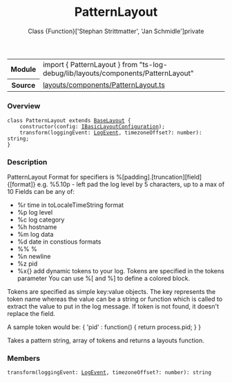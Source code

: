 <header class="symbol-info-header">    <h1 id="patternlayout">PatternLayout</h1>    <label class="symbol-info-type-label class">Class</label>    <label class="api-type-label return">{Function}</label><label class="api-type-label authors">['Stephan Strittmatter', 'Jan Schmidle']</label><label class="api-type-label private">private</label>  </header>
<section class="symbol-info">      <table class="is-full-width">        <tbody>        <tr>          <th>Module</th>          <td>            <div class="lang-typescript">                <span class="token keyword">import</span> { PatternLayout }                 <span class="token keyword">from</span>                 <span class="token string">"ts-log-debug/lib/layouts/components/PatternLayout"</span>                            </div>          </td>        </tr>        <tr>          <th>Source</th>          <td>            <a href="https://github.com/romakita/log-debug/blob/v5.0.0/src/layouts/components/PatternLayout.ts#L0-L0">                layouts/components/PatternLayout.ts            </a>        </td>        </tr>                </tbody>      </table>    </section>

### Overview

<pre><code class="typescript-lang"><span class="token keyword">class</span> PatternLayout <span class="token keyword">extends</span> <a href="#api/common/layouts/baselayout"><span class="token">BaseLayout</span></a> <span class="token punctuation">{</span>
    <span class="token keyword">constructor</span><span class="token punctuation">(</span>config<span class="token punctuation">:</span> <a href="#api/common/layouts/ibasiclayoutconfiguration"><span class="token">IBasicLayoutConfiguration</span></a><span class="token punctuation">)</span><span class="token punctuation">;</span>
    <span class="token function">transform</span><span class="token punctuation">(</span>loggingEvent<span class="token punctuation">:</span> <a href="#api/common/core/logevent"><span class="token">LogEvent</span></a><span class="token punctuation">,</span> timezoneOffset?<span class="token punctuation">:</span> <span class="token keyword">number</span><span class="token punctuation">)</span><span class="token punctuation">:</span> <span class="token keyword">string</span><span class="token punctuation">;</span>
<span class="token punctuation">}</span></code></pre>

### Description

PatternLayout
Format for specifiers is %[padding].[truncation][field]{[format]}
e.g. %5.10p - left pad the log level by 5 characters, up to a max of 10
Fields can be any of:
 - %r time in toLocaleTimeString format
 - %p log level
 - %c log category
 - %h hostname
 - %m log data
 - %d date in constious formats
 - %% %
 - %n newline
 - %z pid
 - %x{<tokenname>} add dynamic tokens to your log. Tokens are specified in the tokens parameter
You can use %[ and %] to define a colored block.

Tokens are specified as simple key:value objects.
The key represents the token name whereas the value can be a string or function
which is called to extract the value to put in the log message. If token is not
found, it doesn't replace the field.

A sample token would be: { 'pid' : function() { return process.pid; } }

Takes a pattern string, array of tokens and returns a layouts function.

### Members

<div class="method-overview"><pre><code class="typescript-lang"><span class="token function">transform</span><span class="token punctuation">(</span>loggingEvent<span class="token punctuation">:</span> <a href="#api/common/core/logevent"><span class="token">LogEvent</span></a><span class="token punctuation">,</span> timezoneOffset?<span class="token punctuation">:</span> <span class="token keyword">number</span><span class="token punctuation">)</span><span class="token punctuation">:</span> <span class="token keyword">string</span></code></pre></div>
